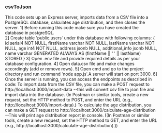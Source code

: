 ### csvToJson
This code sets up an Express server, imports data from a CSV file into a PostgreSQL database, calculates age distribution, and then closes the server.
1] Before running this code make sure you have created the database in postgreSQL.<br>
2] Create table 'public.users' under this database with following columns:
    { id serial4 NOT NULL,
    firstName varchar NOT NULL,
    lastName varchar NOT NULL,
    age int4 NOT NULL,
    address jsonb NULL,
    additional_info jsonb NULL,
    name varchar GENERATED ALWAYS AS (firstName || ' ' || lastName) STORED }
3] Open .env file and provide required details as per your database configuration.
4] Open data.csv file and make changes accordingly (add or remove rows).
5] Open cmd and go to the project directory and run command 'node app.js'.A server will start on port 3000.
6] Once the server is running, you can access the endpoints as described in code:
To import data from the CSV file, you can make a POST request to http://localhost:3000/import-data
--this will convert csv file to json file and import data into the database.
(In Postman or similar tools, create a new request, set the HTTP method to POST, and enter the URL (e.g., http://localhost:3000/import-data).)
To calculate the age distribution, you can make a GET request to http://localhost:3000/calculate-age-distribution
--This will print age distribution report in console.
((In Postman or similar tools, create a new request, set the HTTP method to GET, and enter the URL (e.g., http://localhost:3000/calculate-age-distribution).))

